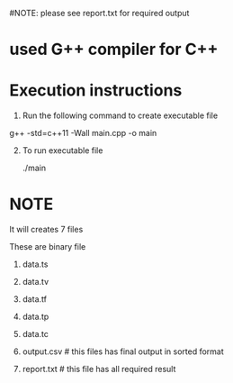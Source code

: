 
#NOTE: please see report.txt for required output
# used G++ compiler for C++

# Execution instructions

1. Run the following command to create executable file

  g++ -std=c++11 -Wall main.cpp -o main

2. To run executable file

    ./main


# NOTE

It will creates 7 files

These are binary file
1. data.ts
2. data.tv
3. data.tf
4. data.tp
5. data.tc

6. output.csv # this files has final output in sorted format
7. report.txt # this file has all required result
